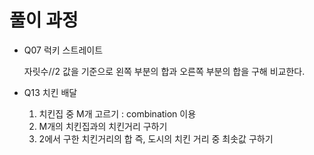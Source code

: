 # 풀이 과정

* Q07 럭키 스트레이트

    자릿수//2 값을 기준으로 왼쪽 부분의 합과 오른쪽 부분의 합을 구해 비교한다. 

* Q13 치킨 배달

    1. 치킨집 중 M개 고르기 : combination 이용
    2. M개의 치킨집과의 치킨거리 구하기
    3. 2에서 구한 치킨거리의 합 즉, 도시의 치킨 거리 중 최솟값 구하기
